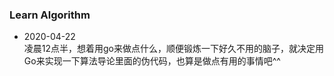 
### Learn Algorithm

* 2020-04-22  
凌晨12点半，想着用go来做点什么，顺便锻炼一下好久不用的脑子，就决定用Go来实现一下算法导论里面的伪代码，也算是做点有用的事情吧^^
  
